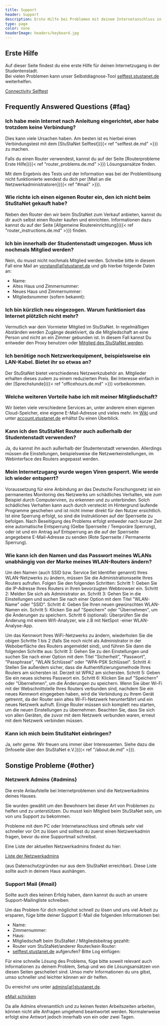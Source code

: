 ```yaml
---
title: Support
header: Support
description: Erste Hilfe bei Problemen mit deinem Internetanschluss in der StuSta
type: page
color: none
headerImage: headers/keyboard.jpg
---
```


## Erste Hilfe
Auf dieser Seite findest du eine erste Hilfe für deinen Internetzugang in der Studentenstadt.<br />
Bei vielen Problemen kann unser Selbstdiagnose-Tool [selftest.stustanet.de](http://selftest.stustanet.de) weiterhelfen.

<a class="button" href="http://selftest.stustanet.de/">Connectivity Selftest</a>

## Frequently Answered Questions {#faq}

### Ich habe mein Internet nach Anleitung eingerichtet, aber habe trotzdem keine Verbindung?
Dies kann viele Ursachen haben. Am besten ist es hierbei einen Verbindungstest mit dem [StuStaNet Selftest]({{< ref "selftest.de.md" >}}) zu machen.

Falls du einen Router verwendest, kannst du auf der Seite [Routerprobleme Erste Hilfe]({{< ref "router_problems.de.md" >}}) Lösungsansätze finden.

Mit dem Ergebnis des Tests und der Information was bei der Problemlösung nicht funktionierte wendest du dich per [Mail an die Netzwerkadministratoren]({{< ref "#mail" >}}).

### Wie richte ich einen eigenen Router ein, den ich nicht beim StuStaNet gekauft habe?
Neben den Router den wir beim StuStaNet zum Verkauf anbieten, kannst du dir auch selbst einen Router kaufen und einrichten.
Informationen dazu kannst du auf der Seite [Allgemeine Routereinrichtung]({{< ref "router_instructions.de.md" >}}) finden.

### Ich bin innerhalb der Studentenstadt umgezogen. Muss ich nochmals Mitglied werden?
Nein, du musst nicht nochmals Mitglied werden. Schreibe bitte in diesem Fall eine Mail an [vorstand[at]stustanet.de](https://stustanet.de/mail/vorstand?subject=Umzug&body=Name%3A%0AAltes%20Haus%20und%20Zimmernummer%3A%0ANeues%20Haus%20und%20Zimmernummer%3A%0AMitgliedsnummer%20(sofern%20bekannt)%3A) und gib hierbei folgende Daten an:

* Name:
* Altes Haus und Zimmernummer:
* Neues Haus und Zimmernummer:
* Mitgliedsnummer (sofern bekannt):

### Ich bin kürzlich neu eingezogen. Warum funktioniert das Internet plötzlich nicht mehr?
Vermutlich war dein Vormieter Mitglied im StuStaNet. In regelmäßigen Abständen werden Zugänge deaktiviert, da die Mitgliedschaft an eine Person und nicht an ein Zimmer gebunden ist. In diesem Fall kannst Du entweder den Proxy benutzen oder [Mitglied des StuStaNet werden](https://reg.stustanet.de).

### Ich benötige noch Netzwerkequipment, beispielsweise ein LAN-Kabel. Bietet ihr so etwas an?
Der StuStaNet bietet verschiedenes Netzwerkzubehör an. Mitglieder erhalten dieses zudem zu einem reduzierten Preis. Bei Interesse einfach in der [Sprechstunde]({{< ref "officehours.de.md" >}}) vorbeikommen.

### Welche weiteren Vorteile habe ich mit meiner Mitgliedschaft?
Wir bieten viele verschiedene Services an, unter anderem einen eigenen Cloud-Speicher, eine eigene E-Mail-Adresse und vieles mehr. Im [Wiki](https://wiki.stusta.de/StuStaNet-Dienste) und unter [account.stustanet.de](https://account.stustanet.de) erhältst Du einen Überblick.

### Kann ich den StuStaNet Router auch außerhalb der Studentenstadt verwenden?
Ja, du kannst ihn auch außerhalb der Studentenstadt verwenden.
Allerdings müssen die Einstellungen, beispielsweise die Netzwerkeinstellungen, im Webinterface des Routers angepasst werden.

### Mein Internetzugang wurde wegen Viren gesperrt. Wie werde ich wieder entsperrt?
Voraussetzung für eine Anbindung an das Deutsche Forschungsnetz ist ein permanentes Monitoring des Netzwerks um schädliches Verhalten, wie zum Beispiel durch Computerviren, zu erkennen und zu unterbinden. Solch schädliches Verhalten kann auch durch versteckt im Hintergrund laufende Programme geschehen und ist nicht immer direkt für den Nutzer ersichtlich.<br />
Ist eine Sperrung erfolgt, so sind die Instruktionen auf der Sperrseite zu befolgen. Nach Beseitigung des Problems erfolgt entweder nach kurzer Zeit eine automatische Entsperrung (Gelbe Sperrseite / Temporäre Sperrung), oder ist und ein Antrag auf Entsperrung an die auf der Sperrseite angegebene E-Mail-Adresse zu senden (Rote Sperrseite / Permanente Sperrung).

### Wie kann ich den Namen und das Passwort meines WLANs unabhängig von der Marke meines WLAN-Routers ändern?
Um den Namen (auch SSID bzw. Service Set Identifier genannt) Ihres WLAN-Netzwerks zu ändern, müssen Sie die Administrationsseite Ihres Routers aufrufen. Folgen Sie den folgenden Schritten:
Schritt 1: Geben Sie die IP-Adresse Ihres Routers in Ihren bevorzugten Webbrowser ein.
Schritt 2: Melden Sie sich als Administrator an.
Schritt 3: Gehen Sie in die Einstellungen und suchen Sie nach einer Option mit dem Titel "WLAN-Name" oder "SSID".
Schritt 4: Geben Sie Ihren neuen gewünschten WLAN-Namen ein.
Schritt 5: Klicken Sie auf "Speichern" oder "Übernehmen", um die Änderungen zu speichern.
Schritt 6 (optional): Überprüfen Sie die Änderung mit einem Wifi-Analyzer, wie z.B mit NetSpot -einer WLAN-Analyse-App.

Um das Kennwort Ihres WiFi-Netzwerks zu ändern, wiederholen Sie die obigen Schritte 1 bis 2 (falls Sie noch nicht als Administrator in der Weboberfläche des Routers angemeldet sind), und führen Sie dann die folgenden Schritte aus:
Schritt 3: Gehen Sie zu den Einstellungen und suchen Sie nach einer Option mit dem Titel "Sicherheit", "Passwort", "Passphrase", "WLAN Schlüssel" oder "WPA-PSK Schlüssel".
Schritt 4: Stellen Sie außerdem sicher, dass die Authentifizierungsmethode Ihres Routers am sichersten ist. Derzeit ist WPA2 am sichersten.
Schritt 5: Geben Sie ein neues sicheres Passwort ein.
Schritt 6: Klicken Sie auf "Speichern" oder "Übernehmen", um die Änderungen zu speichern.
Wenn Sie über Wi-Fi mit der Webschnittstelle Ihres Routers verbunden sind, nachdem Sie ein neues Kennwort eingegeben haben, wird die Verbindung zu Ihrem Gerät getrennt, da der Router sein altes Wi-Fi-Netzwerk herunterfährt und ein neues Netzwerk aufruft. Einige Router müssen sich komplett neu starten, um die neuen Einstellungen zu übernehmen. Beachten Sie, dass Sie sich von allen Geräten, die zuvor mit dem Netzwerk verbunden waren, erneut mit dem Netzwerk verbinden müssen.

### Kann ich mich beim StuStaNet einbringen?
Ja, sehr gerne. Wir freuen uns immer über Interessenten. Siehe dazu die [Infoseite über den StuStaNet e.V.]({{< ref "/about.de.md" >}}).


## Sonstige Probleme {#other}

### Netzwerk Admins {#admins}

Die erste Anlaufstelle bei Internetproblemen sind die Netzwerkadmins deines Hauses.

Sie wurden gewählt um den Bewohnern bei dieser Art von Problemen zu helfen und zu unterstützen. Du musst kein Mitglied beim StuStaNet sein, um von uns Support zu bekommen.

Probleme mit dem PC oder Internetanschluss sind oftmals sehr viel schneller vor Ort zu lösen und solltest du zuerst einen Netzwerkadmin fragen, bevor du eine Supportmail schreibst.

Eine Liste der aktuellen Netzwerkadmins findest du hier:

<a class="button" href="https://dokumente.stustanet.de/adminliste/adminliste.pdf">Liste der Netzwerkadmins</a>

(aus Datenschutzgründen nur aus dem StuStaNet erreichbar). Diese Liste sollte auch in deinem Haus aushängen.

### Support Mail {#mail}

Sollte auch dies keinen Erfolg haben, dann kannst du auch an unsere Support-Mailingliste schreiben.

Um das Problem für dich möglichst schnell zu lösen und uns viel Arbeit zu ersparen, füge bitte deiner Support E-Mail die folgenden Informationen bei:

* Name:
* Zimmernummer:
* Haus:
* Mitgliedschaft beim StuStaNet / Mitgliedsbeitrag gezahlt:
* Router vom StuStaNet/anderer Router/kein Router:
* [selftest.stustanet.de](http://selftest.stustanet.de) aufgerufen? Bitte Log einfügen:

Für eine schnelle Lösung des Problems, füge bitte soweit relevant auch Informationen zu deinem Problem, Setup und wo die Lösungsansätzen von diesen Seiten gescheitert sind.
Umso mehr Informationen du uns gibst, umso schneller und leichter können wir dir helfen.

Du erreichst uns unter [admins[at]stustanet.de](https://stustanet.de/mail/admins?body=Name%3A%0AZimmernummer%3A%0AHaus%3A%0AMitgliedschaft%20beim%20StuStaNet%20%2F%20Mitgliedsbeitrag%20gezahlt%3A%0ARouter%20vom%20StuStaNet%2Fanderer%20Router%2Fkein%20Router%3A%0Aselftest.stustanet.de%20aufgerufen%3F%20Bitte%20Log%20einf%C3%BCgen%3A).

<a class="button" href="https://stustanet.de/mail/admins?body=Name%3A%0AZimmernummer%3A%0AHaus%3A%0AMitgliedschaft%20beim%20StuStaNet%20%2F%20Mitgliedsbeitrag%20gezahlt%3A%0ARouter%20vom%20StuStaNet%2Fanderer%20Router%2Fkein%20Router%3A%0Aselftest.stustanet.de%20aufgerufen%3F%20Bitte%20Log%20einf%C3%BCgen%3A">eMail schicken</a>

Da alle Admins ehrenamtlich und zu keinen festen Arbeitszeiten arbeiten, können nicht alle Anfragen umgehend beantwortet werden.
Normalerweise erfolgt eine Antwort jedoch innerhalb von ein oder zwei Tagen.
